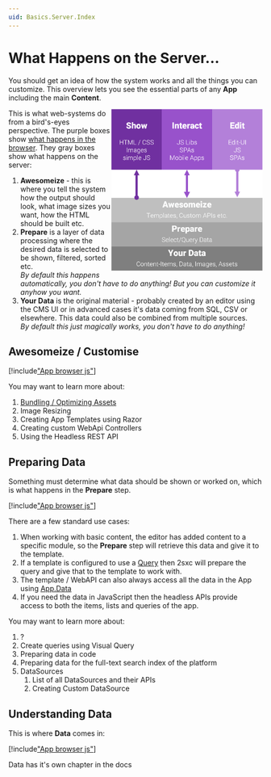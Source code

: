 ```yaml
---
uid: Basics.Server.Index
---
```


# What Happens on the Server...

You should get an idea of how the system works and all the things you can customize. This overview lets you see the essential parts of any **App** including the main **Content**. 

<div class="overlay-container" style="float: right; width: 300px">
  <div class="overlay-box" style="left: 0%; top: 54%; height: 30%; width: 100%"></div>
  <img src="../assets/show-interact-edit.png" align="right" class="float-right" width="300px">
</div>

This is what web-systems do from a bird's-eyes perspective. The purple boxes show [what happens in the browser](xref:Basics.Browser.Index). They gray boxes show what happens on the server:

1. **Awesomeize** - this is where you tell the system how the output should look, what image sizes you want, how the HTML should be built etc. 
1. **Prepare** is a layer of data processing where the desired data is selected to be shown, filtered, sorted etc.  
    _By default this happens automatically, you don't have to do anything! But you can customize it anyhow you want._
1. **Your Data** is the original material - probably created by an editor using the CMS UI or in advanced cases it's data coming from SQL, CSV or elsewhere. This data could also be combined from multiple sources.  
    _By default this just magically works, you don't have to do anything!_

## Awesomeize / Customise


[!include["App browser js"](../../shared/app/app-server-awesomeize.md)]

You may want to learn more about:

1. [Bundling / Optimizing Assets](xref:HowTo.Output.Assets)
1. Image Resizing
1. Creating App Templates using Razor
1. Creating custom WebApi Controllers
1. Using the Headless REST API


## Preparing Data

Something must determine what data should be shown or worked on, which is what happens in the **Prepare** step. 

[!include["App browser js"](../../shared/app/app-server-prepare.md)]


There are a few standard use cases:

1. When working with basic content, the editor has added content to a specific module, so the **Prepare** step will retrieve this data and give it to the template. 
1. If a template is configured to use a [Query](xref:todo) then 2sxc will prepare the query and give that to the template to work with. 
1. The template / WebAPI can also always access all the data in the App using [App.Data](xref:todo)
1. If you need the data in JavaScript then the headless APIs provide access to both the items, lists and queries of the app.

You may want to learn more about:

1. ?
1. Create queries using Visual Query
1. Preparing data in code
1. Preparing data for the full-text search index of the platform
1. DataSources
    1. List of all DataSources and their APIs
    1. Creating Custom DataSource


## Understanding Data

This is where **Data** comes in:

[!include["App browser js"](../../shared/app/app-server-data.md)]

Data has it's own chapter in the docs [](xref:Basics.Data.Index)

